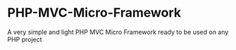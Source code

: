 # PHP-MVC-Micro-Framework
A very simple and light PHP MVC Micro Framework ready to be used on any PHP project
